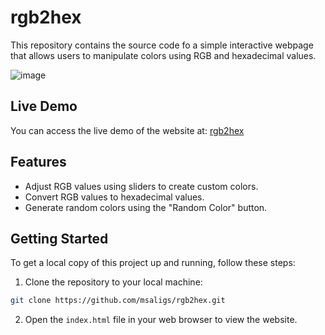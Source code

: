 # rgb2hex

This repository contains the source code fo a simple interactive webpage that allows users to manipulate colors using RGB and hexadecimal values.

![image](https://github.com/msaligs/msaligs.github.io/assets/103495627/6972e174-9c45-45be-b6f4-337635c999ff)

## Live Demo

You can access the live demo of the website at: [rgb2hex](https://msaligs.github.io/rgb2hex/)


## Features

- Adjust RGB values using sliders to create custom colors.
- Convert RGB values to hexadecimal values.
- Generate random colors using the "Random Color" button.

## Getting Started

To get a local copy of this project up and running, follow these steps:

1. Clone the repository to your local machine:

```bash
git clone https://github.com/msaligs/rgb2hex.git
```

2. Open the `index.html` file in your web browser to view the website.



